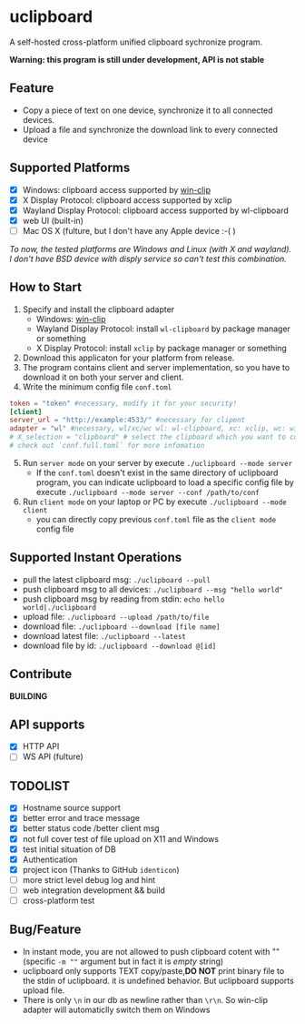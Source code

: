 # uclipboard
A self-hosted cross-platform unified clipboard sychronize program.

**Warning: this program is still under development, API is not stable**

## Feature
- Copy a piece of text on one device, synchronize it to all connected devices.
- Upload a file and synchronize the download link to every connected device

## Supported Platforms
- [x] Windows: clipboard access supported by [win-clip](https://github.com/uclipboard/win-clip)
- [x] X Display Protocol: clipboard access supported by xclip
- [x] Wayland Display Protocol: clipboard access supported by wl-clipboard
- [x] web UI (built-in)
- [ ] Mac OS X (fulture, but I don't have any Apple device :-\( )

*To now, the tested platforms are Windows and Linux (with X and wayland). I don't have BSD device with disply service so can't test this combination.*

## How to Start
1. Specify and install the clipboard adapter
    - Windows: [win-clip](https://github.com/uclipboard/win-clip)
    - Wayland Display Protocol: install `wl-clipboard` by package manager or something 
    - X Display Protocol: install `xclip` by package manager or something
2. Download this applicaton for your platform from release.
3. The program contains client and server implementation, so you have to download it on both your server and client.
4. Write the minimum config file `conf.toml`
```toml
token = "token" #necessary, modify it for your security!
[client]
server_url = "http://example:4533/" #necessary for clipent
adapter = "wl" #necessary, wl/xc/wc wl: wl-clipboard, xc: xclip, wc: win-clip
# X_selection = "clipboard" # select the clipboard which you want to copy/paste in xc mode
# check out `conf.full.toml` for more infomation
```
5. Run `server mode` on your server by execute `./uclipboard --mode server` 
    - If the `conf.toml` doesn't exist in the same directory of uclipboard program, you can indicate uclipboard to load a specific config file by execute `./uclipboard --mode server --conf /path/to/conf`
6. Run `client mode` on your laptop or PC by execute `./uclipboard --mode client`
    - you can directly copy previous `conf.toml` file as the `client mode` config file

## Supported Instant Operations
- pull the latest clipboard msg: `./uclipboard --pull`
- push clipboard msg to all devices: `./uclipboard --msg "hello world"`
- push clipboard msg by reading from stdin: `echo hello world|./uclipboard`
- upload file: `./uclipboard --upload /path/to/file`
- download file: `./uclipboard --download [file name]`
- download latest file: `./uclipboard --latest `
- download file by id: `./uclipboard --download @[id]`

## Contribute
**BUILDING**
## API supports
- [x] HTTP API
- [ ] WS API (fulture)

## TODOLIST
- [x] Hostname source support
- [x] better error and trace message 
- [x] better status code /better client msg 
- [x] not full cover test of file upload on X11 and Windows 
- [x] test initial situation of DB 
- [x] Authentication
- [x] project icon (Thanks to GitHub `identicon`)
- [ ] more strict level debug log and hint
- [ ] web integration development && build
- [ ] cross-platform test

## Bug/Feature
- In instant mode, you are not allowed to push clipboard cotent with "" (specific `-m ""` argument but in fact it is *empty* string)
- uclipboard only supports TEXT copy/paste,**DO NOT** print binary file to the stdin of uclipboard. it is undefined behavior. But uclipboard supports upload file.  
- There is only `\n` in our db as newline rather than `\r\n`. So win-clip adapter will automaticlly switch them on Windows
